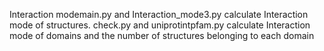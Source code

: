  Interaction modemain.py and Interaction_mode3.py calculate Interaction mode of structures.
 check.py and uniprotintpfam.py calculate Interaction mode of domains and the number of structures belonging to each domain
 
